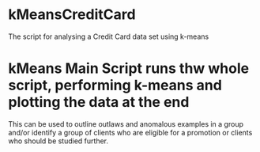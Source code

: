 # kMeansCreditCard
The script for analysing a Credit Card data set using k-means 
# kMeans Main Script runs thw whole script, performing k-means and plotting the data at the end
This can be used to outline outlaws and anomalous examples in a group and/or identify a group of clients who are eligible for a promotion or clients who should be studied further.
